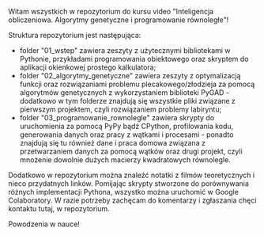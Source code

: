 Witam wszystkich w repozytorium do kursu video "Inteligencja obliczeniowa. Algorytmy genetyczne i programowanie równoległe"!

Struktura repozytorium jest następująca:
- folder "01_wstep" zawiera zeszyty z użytecznymi bibliotekami w Pythonie, przykładami programowania obiektowego oraz skryptem do aplikacji okienkowej prostego kalkulatora;
- folder "02_algorytmy_genetyczne" zawiera zeszyty z optymalizacją funkcji oraz rozwiązaniami problemu plecakowego/złodzieja za pomocą algorytmów genetycznych z wykorzystaniem biblioteki PyGAD - dodatkowo w tym folderze znajdują się wszystkie pliki związane z pierwszym projektem, czyli rozwiązaniem problemy labiryntu;
- folder "03_programowanie_rownolegle" zawiera skrypty do uruchomienia za pomocą PyPy bądź CPython, profilowania kodu, generowania danych oraz pracy z wątkami i procesami - ponadto znajdują się tu również dane i praca domowa związana z przetwarzaniem danych za pomocą wątków oraz drugi projekt, czyli mnożenie dowolnie dużych macierzy kwadratowych równolegle.

Dodatkowo w repozytorium można znaleźć notatki z filmów teoretycznych i nieco przydatnych linków. Pomijając skrypty stworzone do porównywania różnych implementacji Pythona, wszystko można uruchomić w Google Colaboratory. W razie potrzeby zachęcam do komentarzy i zgłaszania chęci kontaktu tutaj, w repozytorium.

Powodzenia w nauce!
